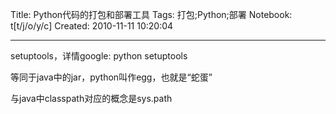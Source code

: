 Title: Python代码的打包和部署工具
Tags: 打包;Python;部署
Notebook: t[t/j/o/y/c]
Created: 2010-11-11 10:20:04

------

setuptools，详情google: python setuptools

等同于java中的jar，python叫作egg，也就是“蛇蛋”

与java中classpath对应的概念是sys.path